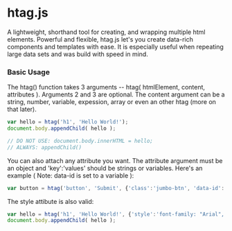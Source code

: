 # htag.js
A lightweight, shorthand tool for creating, and wrapping multiple html elements. Powerful and flexible, htag.js let's you create data-rich components and templates with ease. It is especially useful when repeating large data sets and was build with speed in mind.

### Basic Usage
The htag() function takes 3 arguments -- htag( htmlElement, content, attributes ). Arguments 2 and 3 are optional. The content argument can be a string, number, variable, expession, array or even an other htag (more on that later).
```javascript
var hello = htag('h1', 'Hello World!');
document.body.appendChild( hello );

// DO NOT USE: document.body.innerHTML = hello;
// ALWAYS: appendChild()
```
You can also attach any attribute you want. The attribute argument must be an object and 'key':'values' should be strings or variables. Here's an example ( Note: data-id is set to a variable ):
```javascript
var button = htag('button', 'Submit', {'class':'jumbo-btn', 'data-id': productId } ); 
```
The style attibute is also valid:
```javascript
var hello = htag('h1', 'Hello World!', {'style':'font-family: "Arial", sans-serif; color:red'} );
document.body.appendChild( hello );
```

